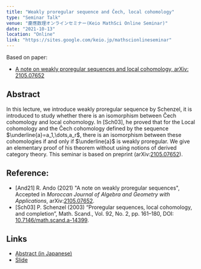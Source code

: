 ```yaml
---
title: "Weakly proregular sequence and Čech, local cohomology"
type: "Seminar Talk"
venue: "慶應数理オンラインセミナー(Keio MathSci Online Seminar)"
date: "2021-10-13"
location: "Online"
link: "https://sites.google.com/keio.jp/mathscionlineseminar" 
---
```


Based on paper:
- [A note on weakly proregular sequences and local cohomology, arXiv: 2105.07652](https://arxiv.org/abs/2105.07652)

## Abstract
In this lecture, we introduce weakly proregular sequence by Schenzel, it is introduced to study whether there is an isomorphism between Čech cohomology and local cohomology. In [Sch03], he proved that for the Local cohomology and the Čech cohomology defined by the sequence $\underline{a}=a_1,\dots,a_r$, there is an isomorphism between these cohomologies if and only if $\underline{a}$ is weakly proregular. We give an elementary proof of his theorem without using notions of derived category theory. This seminar is based on preprint (arXiv:[2105.07652](https://arxiv.org/abs/2105.07652)).

## Reference:
- [And21]
R. Ando (2021) "A note on weakly proregular sequences", Accepted in _Moroccan Journal of Algebra and Geometry with Applications_, arXiv:[2105.07652](https://arxiv.org/abs/2105.07652).
- [Sch03]
P. Schenzel (2003) “Proregular sequences, local cohomology, and completion”, Math. Scand., Vol. 92,
No. 2, pp. 161–180, DOI: [10.7146/math.scand.a-14399](https://www.mscand.dk/article/view/14399).


## Links
- [Abstract (in Japanese)](/files/21-10-13/Abstruct.pdf)
- [Slide](/files/21-10-13/slide.pdf)

